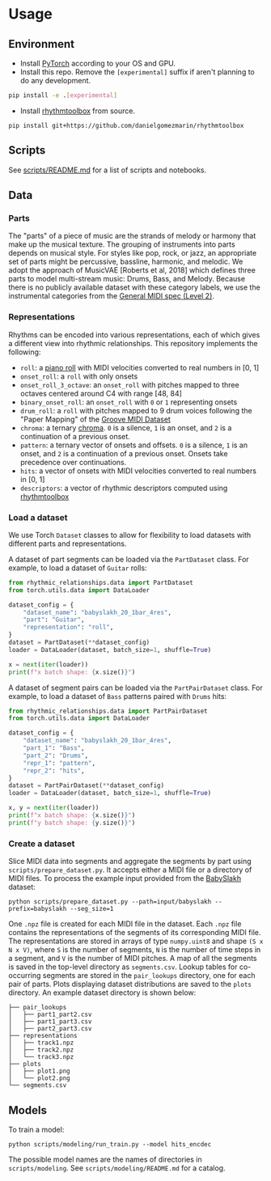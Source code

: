 # Usage

## Environment

- Install [PyTorch](https://pytorch.org/get-started/locally/) according to your OS and GPU.
- Install this repo. Remove the `[experimental]` suffix if aren't planning to do any development.

```bash
pip install -e .[experimental]
```

- Install [rhythmtoolbox](https://github.com/danielgomezmarin/rhythmtoolbox) from source.

```
pip install git+https://github.com/danielgomezmarin/rhythmtoolbox
```

## Scripts

See [scripts/README.md](scripts/README.md) for a list of scripts and notebooks.

## Data

### Parts

The "parts" of a piece of music are the strands of melody or harmony that make up the musical texture. The grouping of instruments into parts depends on musical style. For styles like pop, rock, or jazz, an appropriate set of parts might be percussive, bassline, harmonic, and melodic. We adopt the approach of MusicVAE [Roberts et al, 2018] which defines three parts to model multi-stream music: Drums, Bass, and Melody. Because there is no publicly available dataset with these category labels, we use the instrumental categories from the [General MIDI spec (Level 2)](https://en.wikipedia.org/wiki/General_MIDI_Level_2).

### Representations

Rhythms can be encoded into various representations, each of which gives a different view into rhythmic relationships. This repository implements the following:

- `roll`: a [piano roll](https://en.wikipedia.org/wiki/Piano_roll#In_digital_audio_workstations) with MIDI velocities converted to real numbers in [0, 1]
- `onset_roll`: a `roll` with only onsets
- `onset_roll_3_octave`: an `onset_roll` with pitches mapped to three octaves centered around C4 with range [48, 84]
- `binary_onset_roll`: an `onset_roll` with `0` or `1` representing onsets
- `drum_roll`: a `roll` with pitches mapped to 9 drum voices following the "Paper Mapping" of the [Groove MIDI Dataset](https://magenta.tensorflow.org/datasets/groove)
- `chroma`: a ternary [chroma](https://en.wikipedia.org/wiki/Chroma_feature). `0` is a silence, `1` is an onset, and `2`
  is a continuation of a previous onset.
- `pattern`: a ternary vector of onsets and offsets. `0` is a silence, `1` is an onset, and `2` is a continuation of a previous onset. Onsets take precedence over continuations.
- `hits`: a vector of onsets with MIDI velocities converted to real numbers in [0, 1]
- `descriptors`: a vector of rhythmic descriptors computed using [rhythmtoolbox](https://github.com/danielgomezmarin/rhythmtoolbox)

### Load a dataset

We use Torch `Dataset` classes to allow for flexibility to load datasets with different parts and representations.

A dataset of part segments can be loaded via the `PartDataset` class. For example, to load a dataset of `Guitar` rolls:

```python
from rhythmic_relationships.data import PartDataset
from torch.utils.data import DataLoader

dataset_config = {
    "dataset_name": "babyslakh_20_1bar_4res",
    "part": "Guitar",
    "representation": "roll",
}
dataset = PartDataset(**dataset_config)
loader = DataLoader(dataset, batch_size=1, shuffle=True)

x = next(iter(loader))
print(f"x batch shape: {x.size()}")
```

A dataset of segment pairs can be loaded via the `PartPairDataset` class. For example, to load a dataset of `Bass`
patterns paired with `Drums` hits:

```python
from rhythmic_relationships.data import PartPairDataset
from torch.utils.data import DataLoader

dataset_config = {
    "dataset_name": "babyslakh_20_1bar_4res",
    "part_1": "Bass",
    "part_2": "Drums",
    "repr_1": "pattern",
    "repr_2": "hits",
}
dataset = PartPairDataset(**dataset_config)
loader = DataLoader(dataset, batch_size=1, shuffle=True)

x, y = next(iter(loader))
print(f"x batch shape: {x.size()}")
print(f"y batch shape: {y.size()}")
```

### Create a dataset

Slice MIDI data into segments and aggregate the segments by part using `scripts/prepare_dataset.py`. It accepts either a MIDI file or a directory of MIDI files. To process the example input provided from the [BabySlakh](https://zenodo.org/record/4603870) dataset:

    python scripts/prepare_dataset.py --path=input/babyslakh --prefix=babyslakh --seg_size=1

One `.npz` file is created for each MIDI file in the dataset. Each `.npz` file contains the representations of the segments of its corresponding MIDI file. The representations are stored in arrays of type `numpy.uint8` and shape `(S x N x V)`, where `S` is the number of segments, `N` is the number of time steps in a segment, and `V` is the number of MIDI pitches. A map of all the segments is saved in the top-level directory as `segments.csv`. Lookup tables for co-occurring segments are stored in the `pair_lookups` directory, one for each pair of parts. Plots displaying dataset distributions are saved to the `plots` directory. An example dataset directory is shown below:

```
├── pair_lookups
│   ├── part1_part2.csv
│   ├── part1_part3.csv
│   ├── part2_part3.csv
├── representations
│   ├── track1.npz
│   ├── track2.npz
│   └── track3.npz
├── plots
│   ├── plot1.png
│   └── plot2.png
└── segments.csv
```

## Models

To train a model:

    python scripts/modeling/run_train.py --model hits_encdec

The possible model names are the names of directories in `scripts/modeling`. See `scripts/modeling/README.md` for a catalog.
